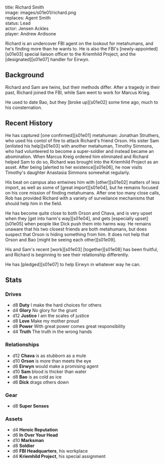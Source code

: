 title: Richard Smith  
image: images/s01e01/richard.png  
replaces: Agent Smith  
status: Lead  
actor: Jensen Ackles  
player: Andrew Ardisone  

Richard is an undercover FBI agent on the lookout for metahumans, and he's finding more than he wants to. He is also the FBI's [newly-appointed][s01e03] special liaison officer to the Kriemhild Project, and the [designated][s01e07] handler for Eirwyn.

## Background

Richard and Sam are twins, but their methods differ. After a tragedy in their past, Richard joined the FBI, while Sam went to work for Marcus Krieg.

He used to date Bao, but they [broke up][s01e02] some time ago, much to his consternation.

## Recent History

He has captured [one confirmed][s01e01] metahuman: Jonathan Struthers, who used his contol of fire to attack Richard's friend Orson. His sister Sam [enlisted his help][s01e03] with another metahuman, Timothy Simmons, who had volunteered to become a super-soldier and instead became an abomination. When Marcus Kreig ordered him eliminated and Richard helped Sam to do so, Richard was brought into the Kriemhild Project as an asset. After being [alerted to her existence][s01e06], he now visits Timothy's daughter Anastasia Simmons somewhat regularly.

His beat on campus also entwines him with [other][s01e02] matters of less import, as well as some of [great import][s01e04], but he remains focused on his core mission of finding metahumans. After one too many close calls, Rob has provided Richard with a variety of surveilance mechanisms that should help him in the field.

He has become quite close to both Orson and Chava, and is very upset when they [get into harm's way][s01e04], and gets [especially upset][s01e05] when people like Dick push them into harms way. He remains unaware that his two closest friends are both metahumans, but does suspect that Orson is hiding something from him. It does not help that Orson and Bao [might be seeing each other][s01e09].

His and Sam's recent [work][s01e03] [together][s01e08] has been fruitful, and Richard is beginning to see their relationship differently.

He has [pledged][s01e07] to help Eirwyn in whatever way he can.

## Stats

### Drives

* d8 **Duty** I make the hard choices for others
* d4 **Glory** No glory for the grunt
* d12 **Justice** I am the scales of justice
* d8 **Love** Make my mother proud
* d8 **Power** With great power comes great responsibility
* d4 **Truth** The truth in the wrong hands

### Relationships

* d12 **Chava** is as stubborn as a mule
* d10 **Orson** is more than meets the eye
* d6 **Eirwyn** would make a promising agent
* d10 **Sam** blood is thicker than water
* d8 **Bao** is as cold as ice
* d6 **Dick** drags others down

### Gear

* d8 **Super Senses**

### Assets

* d4 **Heroic Reputation**
* d6 **In Over Your Head**
* d10 **Marksman**
* d8 **Soldier**
* d6 **FBI Headquarters**, his workplace
* d4 **Kriemhild Project**, his special assignment
